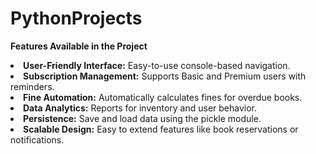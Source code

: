 # PythonProjects
**Features Available in the Project**

<li> <b>User-Friendly Interface:</b> Easy-to-use console-based navigation.</li>

<li> <b>Subscription Management:</b> Supports Basic and Premium users with reminders.</li>

<li> <b>Fine Automation:</b> Automatically calculates fines for overdue books.</li>

<li> <b>Data Analytics:</b> Reports for inventory and user behavior. </li>

<li> <b>Persistence:</b> Save and load data using the pickle module. </li>

<li> <b>Scalable Design:</b> Easy to extend features like book reservations or notifications. </li>
